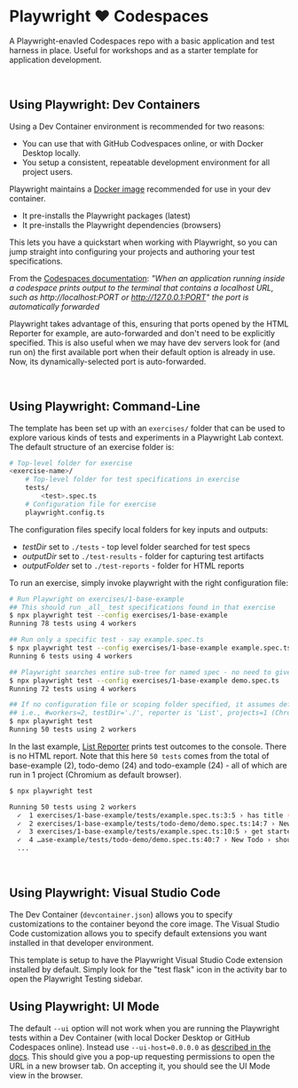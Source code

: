 # Playwright ❤️ Codespaces 

A Playwright-enavled Codespaces repo with a basic application and test harness in place. Useful for workshops and as a starter template for application development.

<br/>

## Using Playwright: Dev Containers

Using a Dev Container environment is recommended for two reasons:
 - You can use that with GitHub Codvespaces online, or with Docker Desktop locally.
 - You setup a consistent, repeatable development environment for all project users.

Playwright maintains a [Docker image](https://playwright.dev/docs/docker#usage) recommended for use in your dev container.
 - It pre-installs the Playwright packages (latest)
 - It pre-installs the Playwright dependencies (browsers)

This lets you have a quickstart when working with Playwright, so you can jump straight into configuring your projects and authoring your test specifications.

From the [Codespaces documentation](https://docs.github.com/en/codespaces/developing-in-codespaces/forwarding-ports-in-your-codespace#about-forwarded-ports): _"When an application running inside a codespace prints output to the terminal that contains a localhost URL, such as http://localhost:PORT or http://127.0.0.1:PORT" the port is automatically forwarded_

Playwright takes advantage of this, ensuring that ports opened by the HTML Reporter for example, are auto-forwarded and don't need to be explicitly specified. This is also useful when we may have dev servers look for (and run on) the first available port when their default option is already in use. Now, its dynamically-selected port is auto-forwarded.

<br/>

## Using Playwright: Command-Line

The template has been set up with an `exercises/` folder that can be used to explore various kinds of tests and experiments in a Playwright Lab context. The default structure of an exercise folder is:

```bash
# Top-level folder for exercise
<exercise-name>/
    # Top-level folder for test specifications in exercise
    tests/
        <test>.spec.ts
    # Configuration file for exercise
    playwright.config.ts
```

The configuration files specify local folders for key inputs and outputs:
 - _testDir_ set to `./tests` - top level folder searched for test specs
 - _outputDir_ set to `./test-results` - folder for capturing test artifacts
 - _outputFolder_ set to `./test-reports` - folder for HTML reports

To run an exercise, simply invoke playwright with the right configuration file:

```bash
# Run Playwright on exercises/1-base-example
## This should run _all_ test specifications found in that exercise
$ npx playwright test --config exercises/1-base-example
Running 78 tests using 4 workers

## Run only a specific test - say example.spec.ts
$ npx playwright test --config exercises/1-base-example example.spec.ts
Running 6 tests using 4 workers

## Playwright searches entire sub-tree for named spec - no need to give specific subfolder
$ npx playwright test --config exercises/1-base-example demo.spec.ts
Running 72 tests using 4 workers

## If no configuration file or scoping folder specified, it assumes defaults
## i.e., #workers=2, testDir='./', reporter is 'List', projects=1 (Chromium)
$ npx playwright test
Running 50 tests using 2 workers
```

In the last example, [List Reporter](https://playwright.dev/docs/test-reporters#list-reporter) prints test outcomes to the console. There is no HTML report. Note that this here `50 tests` comes from the total of base-example (2), todo-demo (24) and todo-example (24) - all of which are run in 1 project (Chromium as default browser).

```bash
$ npx playwright test

Running 50 tests using 2 workers
  ✓  1 exercises/1-base-example/tests/example.spec.ts:3:5 › has title (415ms)
  ✓  2 exercises/1-base-example/tests/todo-demo/demo.spec.ts:14:7 › New Todo › should allow me to add todo items (476ms)
  ✓  3 exercises/1-base-example/tests/example.spec.ts:10:5 › get started link (567ms)
  ✓  4 …ase-example/tests/todo-demo/demo.spec.ts:40:7 › New Todo › should clear text input field when an item is added (282ms)
  ...
```

<br/>

## Using Playwright: Visual Studio Code

The Dev Container (`devcontainer.json`) allows you to specify customizations to the container beyond the core image. The Visual Studio Code customization allows you to specify default extensions you want installed in that developer environment.

This template is setup to have the Playwright Visual Studio Code extension installed by default. Simply look for the "test flask" icon in the activity bar to open the Playwright Testing sidebar.

## Using Playwright: UI Mode

The default `--ui` option will not work when you are running the Playwright tests within a Dev Container (with local Docker Desktop or GitHub Codespaces online). Instead use `--ui-host=0.0.0.0` as [described in the docs](https://playwright.dev/docs/test-ui-mode#docker--github-codespaces). This should give you a pop-up requesting permissions to open the URL in a new browser tab. On accepting it, you should see the UI Mode view in the browser.